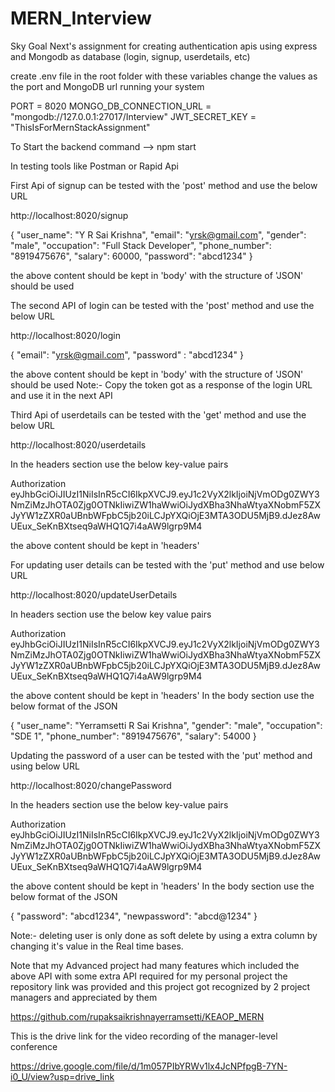 # MERN_Interview
Sky Goal Next's assignment for creating authentication apis using express and Mongodb as database (login,  signup, userdetails, etc)

create .env file in the root folder with these variables change the values as the port and MongoDB url running your system

PORT = 8020
MONGO_DB_CONNECTION_URL = "mongodb://127.0.0.1:27017/Interview"
JWT_SECRET_KEY = "ThisIsForMernStackAssignment"

To Start the backend command    --> npm start

In testing tools like Postman or Rapid Api 

First Api of signup can be tested with the 'post' method and use the below URL 

http://localhost:8020/signup

{
  "user_name": "Y R Sai Krishna",
  "email": "yrsk@gmail.com",
  "gender": "male",
  "occupation": "Full Stack Developer",
  "phone_number": "8919475676",
  "salary": 60000,
  "password": "abcd1234"
}

the above content should be kept in 'body' with the structure of 'JSON' should be used

The second API of login can be tested with the 'post' method and use the below URL

http://localhost:8020/login

{
  "email": "yrsk@gmail.com",
  "password" : "abcd1234"
}

the above content should be kept in 'body' with the structure of 'JSON' should be used
Note:- Copy the token got as a response of the login URL and use it in the next API

Third Api of userdetails can be tested with the 'get' method and use the below URL

http://localhost:8020/userdetails

In the headers section use the below key-value pairs

Authorization   eyJhbGciOiJIUzI1NiIsInR5cCI6IkpXVCJ9.eyJ1c2VyX2lkIjoiNjVmODg0ZWY3NmZiMzJhOTA0Zjg0OTNkIiwiZW1haWwiOiJydXBha3NhaWtyaXNobmF5ZXJyYW1zZXR0aUBnbWFpbC5jb20iLCJpYXQiOjE3MTA3ODU5MjB9.dJez8AwUEux_SeKnBXtseq9aWHQ1Q7i4aAW9lgrp9M4

the above content should be kept in 'headers'

For updating user details can be tested with the 'put' method and use below URL

​http://localhost:8020/updateUserDetails

In headers section use the below key value pairs

Authorization   eyJhbGciOiJIUzI1NiIsInR5cCI6IkpXVCJ9.eyJ1c2VyX2lkIjoiNjVmODg0ZWY3NmZiMzJhOTA0Zjg0OTNkIiwiZW1haWwiOiJydXBha3NhaWtyaXNobmF5ZXJyYW1zZXR0aUBnbWFpbC5jb20iLCJpYXQiOjE3MTA3ODU5MjB9.dJez8AwUEux_SeKnBXtseq9aWHQ1Q7i4aAW9lgrp9M4

the above content should be kept in 'headers'
In the body section use the below format of the JSON 

{
  "user_name": "Yerramsetti R Sai Krishna",
  "gender": "male",
  "occupation": "SDE 1",
  "phone_number": "8919475676",
  "salary": 54000
}

Updating the password of a user can be tested with the 'put' method and using below URL

​http://localhost:8020/changePassword

In the headers section use the below key-value pairs

Authorization   eyJhbGciOiJIUzI1NiIsInR5cCI6IkpXVCJ9.eyJ1c2VyX2lkIjoiNjVmODg0ZWY3NmZiMzJhOTA0Zjg0OTNkIiwiZW1haWwiOiJydXBha3NhaWtyaXNobmF5ZXJyYW1zZXR0aUBnbWFpbC5jb20iLCJpYXQiOjE3MTA3ODU5MjB9.dJez8AwUEux_SeKnBXtseq9aWHQ1Q7i4aAW9lgrp9M4

the above content should be kept in 'headers'
In the body section use the below format of the JSON 

{
  "password": "abcd1234",
  "newpassword": "abcd@1234"
}

Note:- deleting user is only done as soft delete by using a extra column by changing it's value in the Real time bases.

Note that my Advanced project had many features which included the above API with some extra API required for my personal project the repository link was provided and this project got recognized by 2 project managers and appreciated by them

https://github.com/rupaksaikrishnayerramsetti/KEAOP_MERN

This is the drive link for the video recording of the manager-level conference 

https://drive.google.com/file/d/1m057PIbYRWv1lx4JcNPfpgB-7YN-i0_U/view?usp=drive_link
